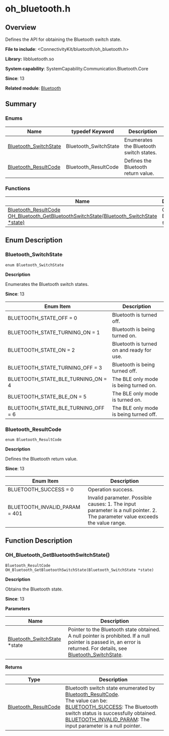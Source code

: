 # oh_bluetooth.h

## Overview

Defines the API for obtaining the Bluetooth switch state.

**File to include**: <ConnectivityKit/bluetooth/oh_bluetooth.h>

**Library:** libbluetooth.so

**System capability**: SystemCapability.Communication.Bluetooth.Core

**Since**: 13

**Related module**: [Bluetooth](capi-bluetooth.md)

## Summary

### Enums

| Name| typedef Keyword| Description|
| -- | -- | -- |
| [Bluetooth_SwitchState](#bluetooth_switchstate) | Bluetooth_SwitchState | Enumerates the Bluetooth switch states.|
| [Bluetooth_ResultCode](#bluetooth_resultcode) | Bluetooth_ResultCode | Defines the Bluetooth return value.|

### Functions

| Name| Description|
| -- | -- |
| [Bluetooth_ResultCode OH_Bluetooth_GetBluetoothSwitchState(Bluetooth_SwitchState *state)](#oh_bluetooth_getbluetoothswitchstate) | Obtains the Bluetooth state.|

## Enum Description

### Bluetooth_SwitchState

```
enum Bluetooth_SwitchState
```

**Description**

Enumerates the Bluetooth switch states.

**Since**: 13

| Enum Item| Description|
| -- | -- |
| BLUETOOTH_STATE_OFF = 0 | Bluetooth is turned off.|
| BLUETOOTH_STATE_TURNING_ON = 1 | Bluetooth is being turned on.|
| BLUETOOTH_STATE_ON = 2 | Bluetooth is turned on and ready for use.|
| BLUETOOTH_STATE_TURNING_OFF = 3 | Bluetooth is being turned off.|
| BLUETOOTH_STATE_BLE_TURNING_ON = 4 | The BLE only mode is being turned on.|
| BLUETOOTH_STATE_BLE_ON = 5 | The BLE only mode is turned on.|
| BLUETOOTH_STATE_BLE_TURNING_OFF = 6 | The BLE only mode is being turned off.|

### Bluetooth_ResultCode

```
enum Bluetooth_ResultCode
```

**Description**

Defines the Bluetooth return value.

**Since**: 13

| Enum Item| Description|
| -- | -- |
| BLUETOOTH_SUCCESS = 0 | Operation success.|
| BLUETOOTH_INVALID_PARAM = 401 | Invalid parameter. Possible causes: 1. The input parameter is a null pointer. 2. The parameter value exceeds the value range.|


## Function Description

### OH_Bluetooth_GetBluetoothSwitchState()

```
Bluetooth_ResultCode OH_Bluetooth_GetBluetoothSwitchState(Bluetooth_SwitchState *state)
```

**Description**

Obtains the Bluetooth state.

**Since**: 13


**Parameters**

| Name| Description|
| -- | -- |
| [Bluetooth_SwitchState](capi-oh-bluetooth-h.md#bluetooth_switchstate) *state | Pointer to the Bluetooth state obtained. A null pointer is prohibited. If a null pointer is passed in, an error is returned. For details, see [Bluetooth_SwitchState](capi-oh-bluetooth-h.md#bluetooth_switchstate).|

**Returns**

| Type| Description|
| -- | -- |
| [Bluetooth_ResultCode](capi-oh-bluetooth-h.md#bluetooth_resultcode) | Bluetooth switch state enumerated by [Bluetooth_ResultCode](capi-oh-bluetooth-h.md#bluetooth_resultcode).<br>     The value can be:<br>     [BLUETOOTH_SUCCESS](capi-oh-bluetooth-h.md#bluetooth_resultcode): The Bluetooth switch status is successfully obtained.<br>     [BLUETOOTH_INVALID_PARAM](capi-oh-bluetooth-h.md#bluetooth_resultcode): The input parameter is a null pointer.|
